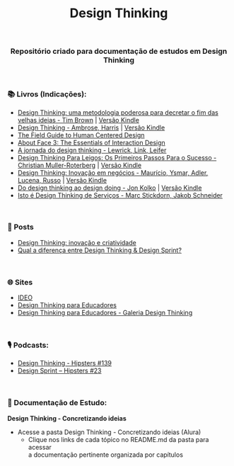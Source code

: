 <div align="center">
 <br><br>
 
 # Design Thinking
 
<br>

 ### Repositório criado para documentação de estudos em Design Thinking
  
</div>

<br>

### 📚 Livros (Indicações): 
 
+ [Design Thinking: uma metodologia poderosa para decretar o fim das velhas ideias - Tim Brown](https://amzn.to/3RwjOsJ) | [Versão Kindle](https://amzn.to/3rwLy60)
+ [Design Thinking - Ambrose, Harris](https://amzn.to/3SX3OB8) | [Versão Kindle](https://amzn.to/3CamKFM) 
+ [The Field Guide to Human Centered Design](https://www.designkit.org//resources/1)
+ [About Face 3: The Essentials of Interaction Design](https://www.goodreads.com/book/show/289062.About_Face_3)
+ [A jornada do design thinking - Lewrick, Link, Leifer](https://amzn.to/3V359rU)
+ [Design Thinking Para Leigos: Os Primeiros Passos Para o Sucesso - Christian Muller-Roterberg](https://amzn.to/3Ceskqs) | [Versão Kindle](https://amzn.to/3EfKVFo)
+ [Design Thinking: Inovação em negócios - Maurício, Ysmar, Adler, Lucena, Russo](https://amzn.to/3Cdcjky) | [Versão Kindle](https://amzn.to/3Cdcjky)
+ [Do design thinking ao design doing - Jon Kolko](https://amzn.to/3EiX24s) | [Versão Kindle](https://amzn.to/3CAdJHd)
+ [Isto é Design Thinking de Serviços - Marc Stickdorn, Jakob Schneider]([https://amzn.to/3EiX24s](https://www.amazon.com.br/Isto-Design-Thinking-Servi%C3%A7os-Fundamentos/dp/8582602170/ref=as_li_ss_tl?__mk_pt_BR=%C3%85M%C3%85%C5%BD%C3%95%C3%91&keywords=design+thinking&qid=1584887401&s=books&sr=1-3&swrs=DB46E06C8DD13A0AD4FCC289DE434163&linkCode=sl1&tag=ul0dd-20&linkId=d1bf32fce3b676bd9ddec841e1c4a727&language=pt_BR))


<br>

### 📰 Posts

+ [Design Thinking: inovação e criatividade](https://www.alura.com.br/artigos/design-thinking-inovacao-criatividade)
+ [Qual a diferença entre Design Thinking & Design Sprint?](https://medium.com/skillsweb/qual-a-diferen%C3%A7a-entre-design-thinking-design-sprint-a00de4cfe4e3)

<br>

### 🌐 Sites

+ [IDEO](https://www.ideo.com/work)
+ [Design Thinking para Educadores](https://www.dtparaeducadores.org.br/site/)
+ [Design Thinking para Educadores - Galeria Design Thinking](https://www.dtparaeducadores.org.br/site/galeria-design-thinking/)

<br>

### 🎙️ Podcasts: 

+ [Design Thinking - Hipsters #139](https://cursos.alura.com.br/hipsterstech-design-thinking-hipsters-139-a442)
+ [Design Sprint – Hipsters #23](https://hipsters.tech/design-sprint-hipsters-23/)

<br>

### 📝 Documentação de Estudo:

**Design Thinking - Concretizando ideias**

+ Acesse a pasta Design Thinking - Concretizando ideias (Alura)  
  + Clique nos links de cada tópico no README.md da pasta para acessar<br> a documentação pertinente organizada por capítulos


